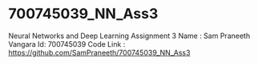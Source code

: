 # 700745039_NN_Ass3
Neural Networks and Deep Learning Assignment 3
Name : Sam Praneeth Vangara 
Id: 700745039
Code Link : https://github.com/SamPraneeth/700745039_NN_Ass3

